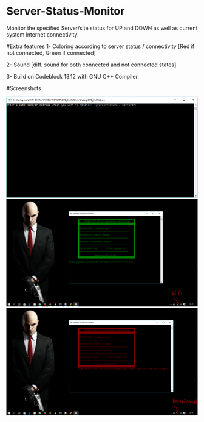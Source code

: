 # Server-Status-Monitor
Monitor the specified Server/site status for UP and DOWN as well as current system internet connectivity.

#Extra features
1- Coloring according to server status / connectivity
 [Red if not connected, Green if connected]

2- Sound [diff. sound for both connected and not connected states]

3- Build on Codeblock 13.12 with GNU C++ Compiler.

#Screenshots

![alt tag](./1.png)
![alt tag](./2.png)
![alt tag](./3.png)

